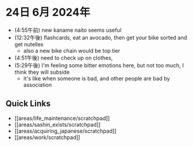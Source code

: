 # 24日 6月 2024年
- (4:55午前) new kaname naito seems useful
- (12:32午後) flashcards, eat an avocado, then get your bike sorted and get nutellex
  - also a new bike chain would be top tier
- (4:51午後) need to check up on clothes, 
- (5:29午後) I'm feeling some bitter emotions here, but not too much, I think they will subside
  - it's like when someone is bad, and other people are bad by association






## Quick Links
- [[areas/life_maintenance/scratchpad]]
- [[areas/sashin_exists/scratchpad]]
- [[areas/acquiring_japanese/scratchpad]]
- [[areas/work/scratchpad]]
